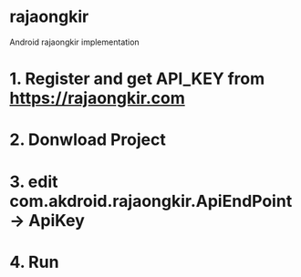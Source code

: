 # rajaongkir
Android rajaongkir implementation

# 1. Register and get API_KEY from https://rajaongkir.com

# 2. Donwload Project

# 3. edit com.akdroid.rajaongkir.ApiEndPoint -> ApiKey

# 4. Run 


